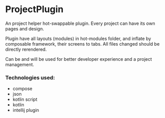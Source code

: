 # ProjectPlugin

An project helper hot-swappable plugin.
Every project can have its own pages and design.

Plugin have all layouts (modules) in hot-modules folder, and inflate by composable framework, 
their screens to tabs.
All files changed should be directly rerendered.

Can be and will be used for better developer experience and a project management.

### Technologies used:

- compose
- json
- kotlin script
- kotlin
- intellij plugin